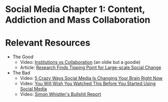 # Social Media Chapter 1: Content, Addiction and Mass Collaboration
# Relevant Resources
- The Good
  - Video: [Institutions vs Collaboration](https://www.ted.com/talks/clay_shirky_institutions_vs_collaboration) (an oldie but a goodie)
  - Article: [Research Finds Tipping Point for Large-scale Social Change ](https://www.asc.upenn.edu/news-events/news/research-finds-tipping-point-large-scale-social-change)
- The Bad
  - Video: [5 Crazy Ways Social Media Is Changing Your Brain Right Now](https://youtu.be/HffWFd_6bJ0)
  - Video: [You Will Wish You Watched This Before You Started Using Social Media](https://youtu.be/PmEDAzqswh8)
  - Video: [Simon Whistler's Bullshit Report](https://youtu.be/3s_fgAiBzvk)